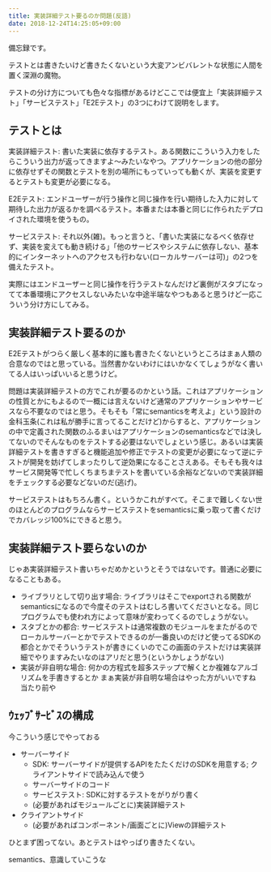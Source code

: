 ```yaml
---
title: 実装詳細テスト要るのか問題(反語)
date: 2018-12-24T14:25:05+09:00
---
```


備忘録です。

テストとは書きたいけど書きたくないという大変アンビバレントな状態に人間を置く深淵の魔物。

テストの分け方についても色々な指標があるけどここでは便宜上「実装詳細テスト」「サービステスト」「E2Eテスト」の3つにわけて説明をします。

## テストとは

実装詳細テスト: 書いた実装に依存するテスト。ある関数にこういう入力をしたらこういう出力が返ってきますよ～みたいなやつ。アプリケーションの他の部分に依存せずその関数とテストを別の場所にもっていっても動くが、実装を変更するとテストも変更が必要になる。

E2Eテスト: エンドユーザーが行う操作と同じ操作を行い期待した入力に対して期待した出力が返るかを調べるテスト。本番または本番と同じに作られたデプロイされた環境を使うもの。

サービステスト: それ以外(雑)。もっと言うと、「書いた実装になるべく依存せず、実装を変えても動き続ける」「他のサービスやシステムに依存しない、基本的にインターネットへのアクセスも行わない(ローカルサーバーは可)」の2つを備えたテスト。

実際にはエンドユーザーと同じ操作を行うテストなんだけど裏側がスタブになってて本番環境にアクセスしないみたいな中途半端なやつもあると思うけど一応こういう分け方にしてみる。

## 実装詳細テスト要るのか

E2Eテストがつらく厳しく基本的に誰も書きたくないというところはまぁ人類の合意なのではと思っている。当然書かないわけにはいかなくてしょうがなく書いてる人はいっぱいいると思うけど。

問題は実装詳細テストの方でこれが要るのかという話。これはアプリケーションの性質とかにもよるので一概には言えないけど通常のアプリケーションやサービスなら不要なのではと思う。そもそも「常にsemanticsを考えよ」という設計の金科玉条(これは私が勝手に言ってることだけど)からすると、アプリケーションの中で定義された関数のふるまいはアプリケーションのsemanticsなどでは決してないのでそんなものをテストする必要はないでしょという感じ。あるいは実装詳細テストを書きすぎると機能追加や修正でテストの変更が必要になって逆にテストが開発を妨げてしまったりして逆効果になることさえある。そもそも我々はサービス開発等で忙しくちまちまテストを書いている余裕などないので実装詳細をチェックする必要などないのだ(逃げ)。

サービステストはもちろん書く。というかこれがすべて。そこまで難しくない世のほとんどのプログラムならサービステストをsemanticsに乗っ取って書くだけでカバレッジ100%にできると思う。

## 実装詳細テスト要らないのか

じゃあ実装詳細テスト書いちゃだめかというとそうではないです。普通に必要になることもある。

- ライブラリとして切り出す場合: ライブラリはそこでexportされる関数がsemanticsになるので今度そのテストはむしろ書いてくださいとなる。同じプログラムでも使われ方によって意味が変わってくるのでしょうがない。
- スタブとかの都合: サービステストは通常複数のモジュールをまたがるのでローカルサーバーとかでテストできるのが一番良いのだけど使ってるSDKの都合とかでそういうテストが書きにくいのでこの画面のテストだけは実装詳細でやりますみたいなのはアリだと思う(というかしょうがない)
- 実装が非自明な場合: 何かの方程式を超多ステップで解くとか複雑なアルゴリズムを手書きするとか まぁ実装が非自明な場合はやった方がいいですね 当たり前や

## ｳｪｯﾌﾞｻｰﾋﾞｽの構成

今こういう感じでやっておる

- サーバーサイド
  - SDK: サーバーサイドが提供するAPIをたたくだけのSDKを用意する; クライアントサイドで読み込んで使う
  - サーバーサイドのコード
  - サービステスト: SDKに対するテストをがりがり書く
  - (必要があればモジュールごとに)実装詳細テスト
- クライアントサイド
  - (必要があればコンポーネント/画面ごとに)Viewの詳細テスト

ひとまず困ってない。あとテストはやっぱり書きたくない。

semantics、意識していこうな
